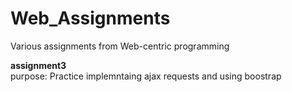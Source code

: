 # Web_Assignments

Various assignments from Web-centric programming

__assignment3__<br>
purpose: Practice implemntaing ajax requests and using boostrap
